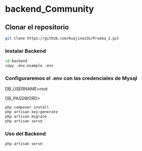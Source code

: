 # backend_Community
## Clonar el repositorio
```bash
git clone https://github.com/KuajinaiSS/Prueba_2.git
```
### Instalar Backend
```bash
cd backend
copy .env.example .env
```
### Configuraremos el .env con las credenciales de Mysql
DB_USERNAME=root

DB_PASSWORD=

```bash
php composer install
php artisan key:generate
php artisan migrate
php artisan serve
```

### Uso del Backend
```bash
php artisan serve
```

